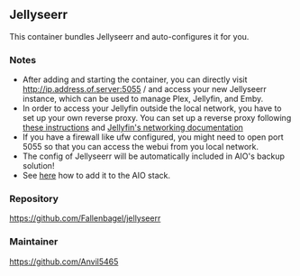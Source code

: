 ## Jellyseerr
This container bundles Jellyseerr and auto-configures it for you.

### Notes
- After adding and starting the container, you can directly visit http://ip.address.of.server:5055 / and access your new Jellyseerr instance, which can be used to manage Plex, Jellyfin, and Emby.
- In order to access your Jellyfin outside the local network, you have to set up your own reverse proxy. You can set up a reverse proxy following [these instructions](https://github.com/nextcloud/all-in-one/blob/main/reverse-proxy.md) and [Jellyfin's networking documentation](https://jellyfin.org/docs/general/networking/#running-jellyfin-behind-a-reverse-proxy)
- If you have a firewall like ufw configured, you might need to open port 5055 so that you can access the webui from you local network.
- The config of Jellyseerr will be automatically included in AIO's backup solution!
- See [here](https://github.com/nextcloud/all-in-one/tree/main/community-containers#community-containers) how to add it to the AIO stack.


### Repository
https://github.com/Fallenbagel/jellyseerr

### Maintainer
https://github.com/Anvil5465
